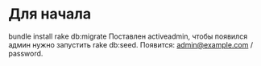 # Для начала #
bundle install
rake db:migrate
Поставлен activeadmin, чтобы появился админ нужно запустить rake db:seed. Появится: admin@example.com / password.